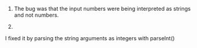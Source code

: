 1. The bug was that the input numbers were being interpreted as strings and not numbers.

2. 
I fixed it by parsing the string arguments as integers with parseInt()